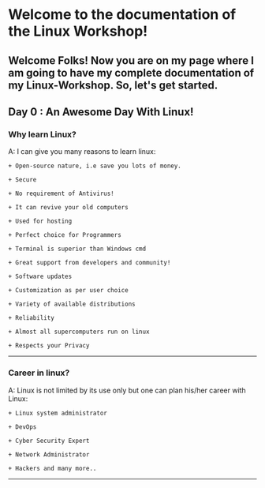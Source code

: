# Welcome to the documentation of the Linux Workshop!

Welcome Folks! Now you are on my page where I am going to have my complete documentation of my Linux-Workshop. So, let's get started.
---

## Day 0 : An Awesome Day With Linux!

### Why learn Linux?

A: I can give you many reasons to learn linux:

	+ Open-source nature, i.e save you lots of money.

	+ Secure

	+ No requirement of Antivirus!

	+ It can revive your old computers

	+ Used for hosting

	+ Perfect choice for Programmers

	+ Terminal is superior than Windows cmd

	+ Great support from developers and community!

	+ Software updates

	+ Customization as per user choice

	+ Variety of available distributions

	+ Reliability

	+ Almost all supercomputers run on linux

	+ Respects your Privacy


---
### Career in linux?


A: Linux is not limited by its use only but one can plan his/her career with Linux:

	+ Linux system administrator

	+ DevOps

	+ Cyber Security Expert

	+ Network Administrator

	+ Hackers and many more..

---
